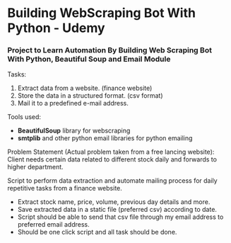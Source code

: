 # Building WebScraping Bot With Python - Udemy
### Project to Learn Automation By Building Web Scraping Bot With Python, Beautiful Soup and Email Module

Tasks:
1. Extract data from a website. (finance website)
2. Store the data in a structured format. (csv format)
3. Mail it to a predefined e-mail address.

Tools used:
- **BeautifulSoup** library for webscraping
- **smtplib** and other python email libraries for python emailing


Problem Statement (Actual problem taken from a free lancing website):
Client needs certain data related to different stock daily and forwards to higher department.

Script to perform data extraction and automate mailing process for daily repetitive tasks from a finance website.
- Extract stock name, price, volume, previous day details and more.
- Save extracted data in a static file (preferred csv) according to date.
- Script should be able to send that csv file through my email address to preferred email address.
- Should be one click script and all task should be done.





